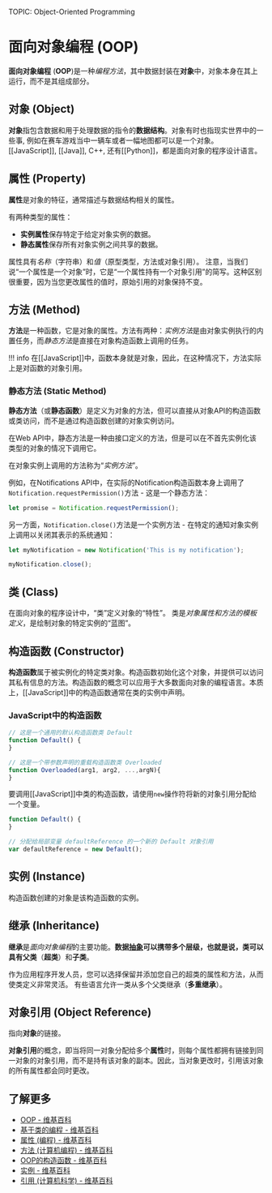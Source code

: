 TOPIC: Object-Oriented Programming

# 面向对象编程 (OOP)

**面向对象编程** (**OOP**)是一种*编程方法*，其中数据封装在**对象**中，对象本身在其上运行，而不是其组成部分。

## 对象 (Object)

**对象**指包含数据和用于处理数据的指令的**数据结构**。对象有时也指现实世界中的一些事, 例如在赛车游戏当中一辆车或者一幅地图都可以是一个对象。
[[JavaScript]], [[Java]], C++, 还有[[Python]]，都是面向对象的程序设计语言。

## 属性 (Property)

**属性**是对象的特征，通常描述与数据结构相关的属性。

有两种类型的属性：

- **实例属性**保存特定于给定对象实例的数据。
- **静态属性**保存所有对象实例之间共享的数据。

属性具有*名称*（字符串）和*值*（原型类型，方法或对象引用）。
注意，当我们说“一个属性是一个对象”时，它是“一个属性持有一个对象引用”的简写。这种区别很重要，因为当您更改属性的值时，原始引用的对象保持不变。

## 方法 (Method)

**方法**是一种函数，它是对象的属性。方法有两种：*实例方法*是由对象实例执行的内置任务，而*静态方法*是直接在对象构造函数上调用的任务。

!!! info
    在[[JavaScript]]中，函数本身就是对象，因此，在这种情况下，方法实际上是对函数的对象引用。

### 静态方法 (Static Method)

**静态方法**（或**静态函数**）是定义为对象的方法，但可以直接从对象API的构造函数或类访问，而不是通过构造函数创建的对象实例访问。

在Web API中，静态方法是一种由接口定义的方法，但是可以在不首先实例化该类型的对象的情况下调用它。

在对象实例上调用的方法称为“*实例方法*”。

例如，在Notifications API中，在实际的Notification构造函数本身上调用了`Notification.requestPermission()`方法 - 这是一个静态方法：

```javascript
let promise = Notification.requestPermission();
```

另一方面，`Notification.close()`方法是一个实例方法 - 在特定的通知对象实例上调用以关闭其表示的系统通知：

```javascript
let myNotification = new Notification('This is my notification');

myNotification.close();
```

## 类 (Class)

在面向对象的程序设计中，“类”定义对象的“特性”。 类是*对象属性和方法的模板定义*，是绘制对象的特定实例的“蓝图”。

## 构造函数 (Constructor)

**构造函数**属于被实例化的特定类对象。构造函数初始化这个对象，并提供可以访问其私有信息的方法。构造函数的概念可以应用于大多数面向对象的编程语言。本质上，[[JavaScript]]中的构造函数通常在类的实例中声明。

### JavaScript中的构造函数

```javascript
// 这是一个通用的默认构造函数类 Default
function Default() {
}

// 这是一个带参数声明的重载构造函数类 Overloaded
function Overloaded(arg1, arg2, ...,argN){
}
```

要调用[[JavaScript]]中类的构造函数，请使用`new`操作符将新的对象引用分配给一个变量。

```javascript
function Default() {
}

// 分配给局部变量 defaultReference 的一个新的 Default 对象引用
var defaultReference = new Default();
```

## 实例 (Instance)

构造函数创建的对象是该构造函数的实例。

## 继承 (Inheritance)

**继承**是*面向对象编程*的主要功能。**数据[抽象](/zh-hans/glossary/abstraction)**可以携带多个层级，也就是说，类可以具有**父类**（**超类**）和**子类**。

作为应用程序开发人员，您可以选择保留并添加您自己的超类的属性和方法，从而使类定义非常灵活。 有些语言允许一类从多个父类继承（**多重继承**）。

## 对象引用 (Object Reference)

指向**对象**的链接。

**对象引用**的概念，即当将同一对象分配给多个**属性**时，则每个属性都拥有链接到同一对象的对象引用，而不是持有该对象的副本。因此，当对象更改时，引用该对象的所有属性都会同时更改。

## 了解更多

- [OOP - 维基百科](https://en.wikipedia.org/wiki/Object-oriented%20programming)
- [基于类的编程 - 维基百科](https://en.wikipedia.org/wiki/Class-based_programming)
- [属性 (编程) - 维基百科](https://en.wikipedia.org/wiki/Property%20(programming))
- [方法 (计算机编程) - 维基百科](https://en.wikipedia.org/wiki/Method%20(computer%20programming))
- [OOP的构造函数 - 维基百科](https://en.wikipedia.org/wiki/Constructor_%28object-oriented_programming%29)
- [实例 - 维基百科](https://en.wikipedia.org/wiki/Instance%20(computer%20science))
- [引用 (计算机科学) - 维基百科](https://en.wikipedia.org/wiki/Reference%20(computer%20science))
